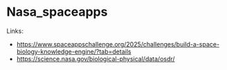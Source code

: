 # Nasa_spaceapps


Links:
- https://www.spaceappschallenge.org/2025/challenges/build-a-space-biology-knowledge-engine/?tab=details
- https://science.nasa.gov/biological-physical/data/osdr/